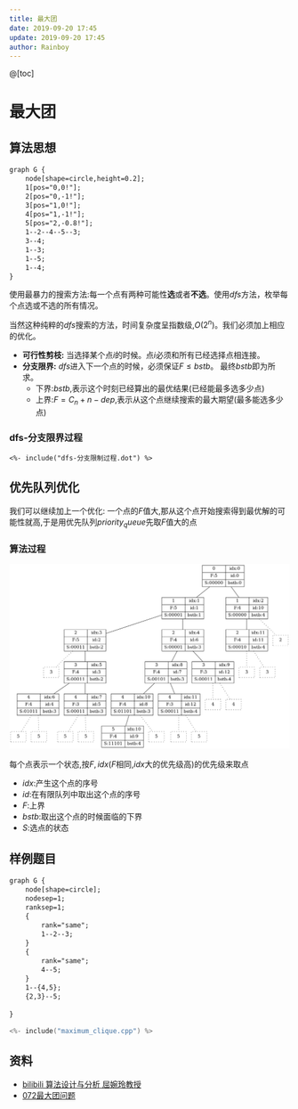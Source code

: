 ```yaml
---
title: 最大团
date: 2019-09-20 17:45
update: 2019-09-20 17:45
author: Rainboy
---
```


@[toc]

# 最大团

## 算法思想

```viz-neato
graph G {
    node[shape=circle,height=0.2];
    1[pos="0,0!"];
    2[pos="0,-1!"];
    3[pos="1,0!"];
    4[pos="1,-1!"];
    5[pos="2,-0.8!"];
    1--2--4--5--3;
    3--4;
    1--3;
    1--5;
    1--4;
}
```



使用最暴力的搜索方法:每一个点有两种可能性**选**或者**不选**。使用$dfs$方法，枚举每个点选或不选的所有情况。

当然这种纯粹的$dfs$搜索的方法，时间复杂度呈指数级,$O(2^n)$。我们必须加上相应的优化。

 - **可行性剪枝:** 当选择某个点$i$的时候。点$i$必须和所有已经选择点相连接。
 - **分支限界:** $dfs$进入下一个点的时候，必须保证$F \leq bstb$。 最终$bstb$即为所求。
    - 下界:$bstb$,表示这个时刻已经算出的最优结果(已经能最多选多少点)
    - 上界:$F = C_n+n-dep$,表示从这个点继续搜索的最大期望(最多能选多少点)


### dfs-分支限界过程

```viz-dot
<%- include("dfs-分支限制过程.dot") %>
```

## 优先队列优化

我们可以继续加上一个优化: 一个点的$F$值大,那从这个点开始搜索得到最优解的可能性就高,于是用优先队列$priority_queue$先取$F$值大的点


### 算法过程

![](./bfs-分支限界过程.png)

每个点表示一个状态,按$F,idx$($F$相同,$idx$大的优先级高)的优先级来取点

- $idx$:产生这个点的序号
- $id$:在有限队列中取出这个点的序号
- $F$:上界
- $bstb$:取出这个点的时候面临的下界
- $S$:选点的状态


## 样例题目

```viz-dot
graph G {
    node[shape=circle];
    nodesep=1;
    ranksep=1;
    {
        rank="same";
        1--2--3;
    }
    {
        rank="same";
        4--5;
    }
    1--{4,5};
    {2,3}--5;

}
```

```c
<%- include("maximum_clique.cpp") %>
```

## 资料

 - [bilibili 算法设计与分析 屈婉玲教授 ](https://www.bilibili.com/video/av7134874/?p=72)
 - [072最大团问题](https://zh.coursera.org/lecture/algorithms/072zui-da-tuan-wen-ti-pTihC)

